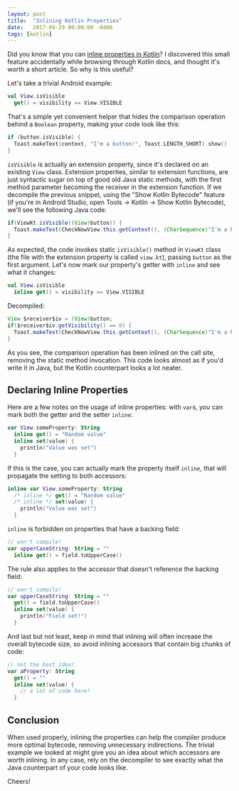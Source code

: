 ```yaml
---
layout: post
title:  "Inlining Kotlin Properties"
date:   2017-09-29 00:00:00 -0400
tags: [kotlin]
---
```

Did you know that you can [inline properties in Kotlin][inline-properties]? I discovered this small 
feature accidentally while browsing through Kotlin docs, and thought it's worth a short article. So 
why is this useful?

Let's take a trivial Android example:

```kotlin
val View.isVisible
  get() = visibility == View.VISIBLE
```

That's a simple yet convenient helper that hides the comparison operation behind a `Boolean` 
property, making your code look like this:

```kotlin
if (button.isVisible) {
  Toast.makeText(context, "I'm a button!", Toast.LENGTH_SHORT).show()
}
```

`isVisible` is actually an extension property, since it's declared on an existing `View` class. 
Extension properties, similar to extension functions, are just syntactic sugar on top of good old 
Java static methods, with the first method parameter becoming the receiver in the extension 
function. If we decompile the previous snippet, using the "Show Kotlin Bytecode" feature (if you're 
in Android Studio, open Tools -> Kotlin -> Show Kotlin Bytecode), we'll see the following Java code:

```java
if(ViewKt.isVisible((View)button)) {
  Toast.makeText(CheckNowView.this.getContext(), (CharSequence)"I'm a button!", 0).show();
}
```

As expected, the code invokes static `isVisible()` method in `ViewKt` class (the file with the 
extension property is called `view.kt`), passing `button` as the first argument. Let's now mark our 
property's getter with `inline` and see what it changes:

```kotlin
val View.isVisible
  inline get() = visibility == View.VISIBLE
```

Decompiled:

```java
View $receiver$iv = (View)button;
if($receiver$iv.getVisibility() == 0) {
  Toast.makeText(CheckNowView.this.getContext(), (CharSequence)"I'm a button!", 0).show();
}
```

As you see, the comparison operation has been inlined on the call site, removing the static method 
invocation. This code looks almost as if you'd write it in Java, but the Kotlin counterpart looks a 
lot neater.

## Declaring Inline Properties

Here are a few notes on the usage of inline properties: with `var`s, you can mark both the getter 
and the setter `inline`:

```kotlin
var View.someProperty: String
  inline get() = "Random value"
  inline set(value) {
    println("Value was set")
  }
```

If this is the case, you can actually mark the property itself `inline`, that will propagate the 
setting to both accessors:

```kotlin
inline var View.someProperty: String
  /* inline */ get() = "Random value"
  /* inline */ set(value) {
    println("Value was set")
  }
```

`inline` is forbidden on properties that have a backing field:

```kotlin
// won't compile!
var upperCaseString: String = ""
  inline get() = field.toUpperCase()
```

The rule also applies to the accessor that doesn't reference the backing field:

```kotlin
// won't compile!
var upperCaseString: String = ""
  get() = field.toUpperCase()
  inline set(value) {
    println("Field set!")
  }
```

And last but not least, keep in mind that inlining will often increase the overall bytecode size, so 
avoid inlining accessors that contain big chunks of code:

```kotlin
// not the best idea!
var aProperty: String
  get() = ""
  inline set(value) {
    // a lot of code here!
  }
```

## Conclusion

When used properly, inlining the properties can help the compiler produce more optimal bytecode, 
removing unnecessary indirections. The trivial example we looked at might give you an idea about 
which accessors are worth inlining. In any case, rely on the decompiler to see exactly what the Java 
counterpart of your code looks like.

Cheers!

[inline-properties]: https://kotlinlang.org/docs/reference/inline-functions.html#inline-properties
